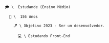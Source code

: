 



                        🎓 \  Estudande (Ensino Médio)
                           
                          🎉 \  156 Anos

                            🪁 \ Objetivo 2023 - Ser um desenvolvedor. 
                            
                              💻 \ Estudando Front-End
